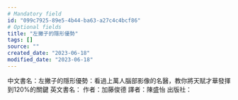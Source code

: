 ```yaml
---
# Mandatory field
id: "099c7925-89e5-4b44-ba63-a27c4c4bcf86"
# Optional fields
title: "左撇子的隱形優勢"
tags: []
source: ""
created_date: "2023-06-18"
modified_date: "2023-06-18"
---
```

中文書名：左撇子的隱形優勢：看過上萬人腦部影像的名醫，教你將天賦才華發揮到120%的關鍵
英文書名：
作者：加藤俊德
譯者：陳盛怡
出版社：
